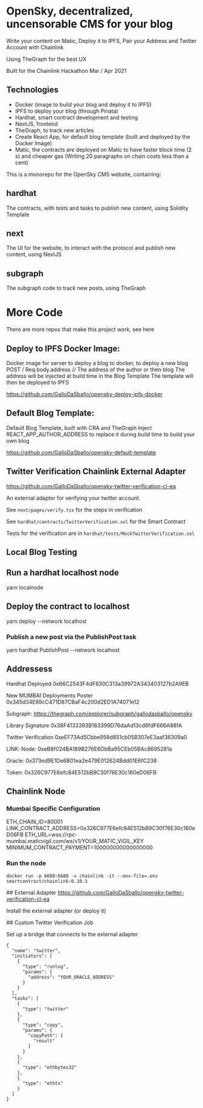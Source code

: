 # OpenSky, decentralized, uncensorable CMS for your blog

Write your content on Matic, 
Deploy it to IPFS, 
Pair your Address and Twitter Account with Chainlink

Using TheGraph for the best UX

Built for the Chainlink  Hackathon Mar / Apr 2021

## Technologies
- Docker (image to build your blog and deploy it to IPFS)
- IPFS to deploy your blog (through Pinata)
- Hardhat, smart contract development and testing
- NextJS, frontend
- TheGraph, to track new articles
- Create React App, for default blog template (built and deployed by the Docker Image)
- Matic, the contracts are deployed on Matic to have faster block time (2 s) and cheaper gas (Writing 20 paragraphs on chain costs less than a cent)

This is a monorepo for the OpenSky CMS website, containing:

## hardhat
The contracts, with tests and tasks to publish new content, using Solidity Template

## next
The UI for the website, to interact with the protocol and publish new content, using NextJS

## subgraph
The subgraph code to track new posts, using TheGraph

# More Code

There are more repos that make this project work, see here

## Deploy to IPFS Docker Image:

Docker image for server to deploy a blog to docker, to deploy a new blog
POST / 
Req.body.address // The address of the author or then blog
The address will be injected at build time in the Blog Template
The template will then be deployed to IPFS

https://github.com/GalloDaSballo/opensky-deploy-ipfs-docker


## Default Blog Template:

Default Blog Template, built with CRA and TheGraph
Inject REACT_APP_AUTHOR_ADDRESS to replace it during build time to build your own blog

https://github.com/GalloDaSballo/opensky-default-template

## Twitter Verification Chainlink External Adapter

https://github.com/GalloDaSballo/opensky-twitter-verification-cl-ea

An external adapter for verifying your twitter account.

See `next/pages/verify.tsx` for the steps in verification

See `hardhat/contracts/TwitterVerification.sol` for the Smart Contract

Tests for the verification are in `hardhat/tests/MockTwitterVerification.sol`

## Local Blog Testing

## Run a hardhat localhost node
yarn localnode

## Deploy the contract to localhost
yarn deploy --network localhost 

### Publish a new post via the PublishPost task

yarn hardhat PublishPost --network localhost




## Addressess 
Hardhat Deployed
0x66C2543F4dF830C313a39972A343403127b2A9EB


New MUMBAI Deployments
Poster
0x345d34E69cC471D87CBaF4c200d2ED1A74071e12

Subgraph:
https://thegraph.com/explorer/subgraph/gallodasballo/opensky


Library Signature
0x38F4133393B163399D76daAd13cd6fdF666A88fA

Twitter Verification
0xeEF73Ad5Cbbe958d851cb05B307eE3aaf36309a0


LINK:
Node:
0xeB8f024BA189B276E6DbBa95CEb05BAc8695281a

Oracle:
0x373ed9E1De6B01ea2e479E012624Bdd01E6fC238


Token:
0x326C977E6efc84E512bB9C30f76E30c160eD06FB



## Chainlink Node

### Mumbai Specific Configuration
ETH_CHAIN_ID=80001
LINK_CONTRACT_ADDRESS=0x326C977E6efc84E512bB9C30f76E30c160eD06FB
ETH_URL=wss://rpc-mumbai.maticvigil.com/ws/v1/YOUR_MATIC_VIGIL_KEY
MINIMUM_CONTRACT_PAYMENT=100000000000000000

### Run the node
```
docker run -p 6688:6688 -v chainlink -it --env-file=.env smartcontract/chainlink:0.10.3
```


## External Adapter
https://github.com/GalloDaSballo/opensky-twitter-verification-cl-ea

Install the external adapter (or deploy it)

## Custom Twitter Verification Job

Set up a bridge that connects to the external adapter

```
{
  "name": "twitter",
  "initiators": [
    {
      "type": "runlog",
      "params": {
        "address": "YOUR_ORACLE_ADDRESS"
      }
    }
  ],
  "tasks": [
    {
      "type": "twitter"
    },
    {
      "type": "copy",
      "params": {
        "copyPath": [
          "result"
        ]
      }
    },
    {
      "type": "ethbytes32"
    },
    {
      "type": "ethtx"
    }
  ]
}
```
